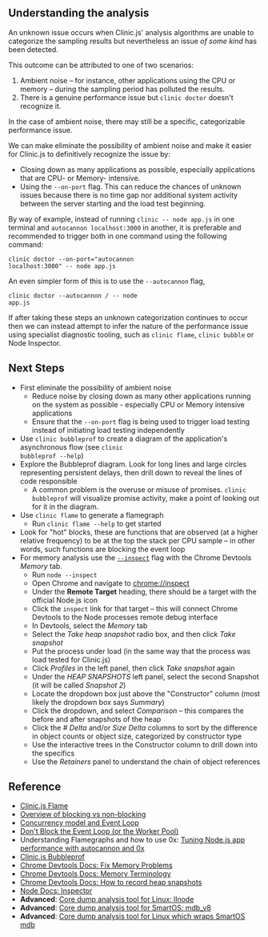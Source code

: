 ## Understanding the analysis

An unknown issue occurs when Clinic.js' analysis algorithms are unable to categorize the sampling results but nevertheless an issue *of some kind* has been detected.

This outcome can be attributed to one of two scenarios:

1. Ambient noise – for instance, other applications using the CPU or memory – during the sampling period has polluted the results.
2. There is a genuine performance issue but `clinic doctor` doesn't recognize it.

In the case of ambient noise, there may still be a specific, categorizable performance issue.

We can make eliminate the possibility of ambient noise and make it easier for Clinic.js to definitively recognize the issue by:

- Closing down as many applications as possible, especially applications that are CPU- or Memory- intensive.
- Using the `--on-port` flag. This can reduce the chances of unknown issues because there is no time gap nor additional system activity between the server starting and the load test beginning.

By way of example, instead of running `clinic -- node app.js` in one terminal and `autocannon localhost:3000` in another, it is preferable and recommended to trigger both in one command using the following command:

<code class='snippet'>clinic doctor --on-port="autocannon localhost:3000" -- node app.js</code>

An even simpler form of this is to use the `--autocannon` flag,

<code class='snippet'>clinic doctor --autocannon / -- node app.js</code>

If after taking these steps an unknown categorization continues to occur then we can instead attempt to infer the nature of the performance issue using specialist diagnostic tooling, such
as `clinic flame`, `clinic bubble` or Node Inspector.

## Next Steps

- First eliminate the possibility of ambient noise
    - Reduce noise by closing down as many other applications running on the system as possible - especially CPU or Memory intensive applications
    - Ensure that the `--on-port` flag is being used to trigger load testing instead of initiating load testing independently
- Use `clinic bubbleprof` to create a diagram of the application's asynchronous flow (see <code class='snippet'>clinic bubbleprof --help</code>)
- Explore the Bubbleprof diagram. Look for long lines and large circles representing persistent delays, then drill down to reveal the lines of code responsible
    - A common problem is the overuse or misuse of promises. `clinic bubbleprof` will visualize promise activity, make a point of looking out for it in the diagram.
- Use `clinic flame` to generate a flamegraph
    - Run <code class='snippet'>clinic flame --help</code> to get started
- Look for "hot" blocks, these are functions that are observed (at a higher relative frequency) to be at the top the stack per CPU sample – in other words, such functions are blocking the event loop
- For memory analysis use the [`--inspect`](https://nodejs.org/en/docs/inspector) flag with the Chrome Devtools *Memory* tab.
    - Run <code class='snippet'>node --inspect <FILENAME></code>
    - Open Chrome and navigate to [chrome://inspect](chrome://inspect)
    - Under the **Remote Target** heading, there should be a target with the official Node.js icon
    - Click the `inspect` link for that target – this will connect Chrome Devtools to the Node processes remote debug interface
    - In Devtools, select the *Memory* tab
    - Select the *Take heap snapshot* radio box, and then click *Take snapshot*
    - Put the process under load (in the same way that the process was load tested for Clinic.js)
    - Click *Profiles* in the left panel, then click *Take snapshot* again
    - Under the *HEAP SNAPSHOTS* left panel, select the second Snapshot (it will be called *Snapshot 2*)
    - Locate the dropdown box just above the "Constructor" column (most likely the dropdown box says *Summary*)
    - Click the dropdown, and select *Comparison* – this compares the before and after snapshots of the heap
    - Click the *# Delta* and/or *Size Delta* columns to sort by the difference in object counts
    or object size, categorized by constructor type
    - Use the interactive trees in the Constructor column to drill down into the specifics
    - Use the *Retainers* panel to understand the chain of object references

## Reference
- [Clinic.js Flame](https://clinicjs.org/flame)
- [Overview of blocking vs non-blocking](https://nodejs.org/en/docs/guides/blocking-vs-non-blocking/)
- [Concurrency model and Event Loop
](https://developer.mozilla.org/en-US/docs/Web/JavaScript/EventLoop)
- [Don't Block the Event Loop (or the Worker Pool)](https://nodejs.org/en/docs/guides/dont-block-the-event-loop/)
- Understanding Flamegraphs and how to use 0x: [Tuning Node.js app performance with autocannon and 0x](https://www.nearform.com/blog/tuning-node-js-app-performance-with-autocannon-and-0x/)
- [Clinic.js Bubbleprof](https://clinicjs.org/bubbleprof)
- [Chrome Devtools Docs: Fix Memory Problems](https://developers.google.com/web/tools/chrome-devtools/memory-problems/)
- [Chrome Devtools Docs: Memory Terminology](https://developers.google.com/web/tools/chrome-devtools/memory-problems/memory-101)
- [Chrome Devtools Docs: How to record heap snapshots](https://developers.google.com/web/tools/chrome-devtools/memory-problems/heap-snapshots)
- [Node Docs: Inspector](https://nodejs.org/en/docs/inspector/)
- **Advanced**: [Core dump analysis tool for Linux: llnode](https://github.com/nodejs/llnode)
- **Advanced**: [Core dump analysis tool for SmartOS: mdb_v8](https://github.com/joyent/mdb_v8)
- **Advanced**: [Core dump analysis tool for Linux which wraps SmartOS mdb](https://www.npmjs.com/package/autopsy)

